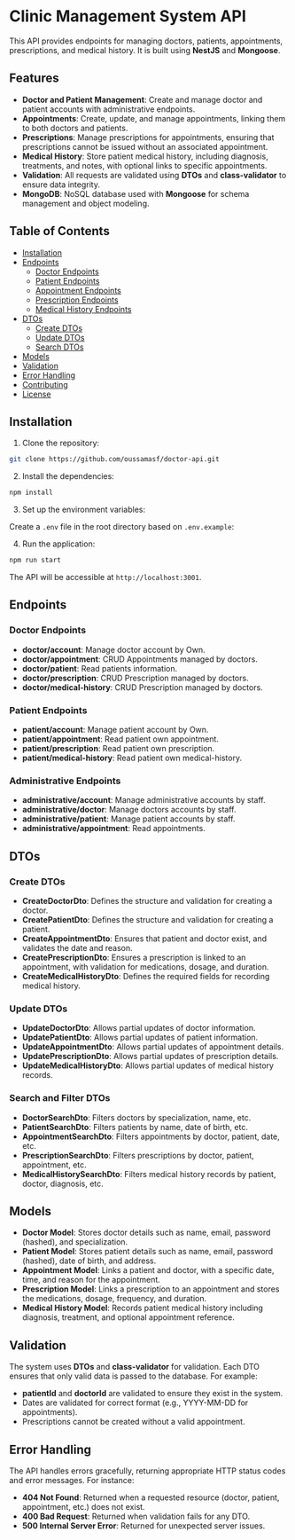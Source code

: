 # Clinic Management System API

This API provides endpoints for managing doctors, patients, appointments, prescriptions, and medical history. It is built using **NestJS** and **Mongoose**.

## Features

- **Doctor and Patient Management**: Create and manage doctor and patient accounts with administrative endpoints.
- **Appointments**: Create, update, and manage appointments, linking them to both doctors and patients.
- **Prescriptions**: Manage prescriptions for appointments, ensuring that prescriptions cannot be issued without an associated appointment.
- **Medical History**: Store patient medical history, including diagnosis, treatments, and notes, with optional links to specific appointments.
- **Validation**: All requests are validated using **DTOs** and **class-validator** to ensure data integrity.
- **MongoDB**: NoSQL database used with **Mongoose** for schema management and object modeling.

## Table of Contents

- [Installation](#installation)
- [Endpoints](#endpoints)
  - [Doctor Endpoints](#doctor-endpoints)
  - [Patient Endpoints](#patient-endpoints)
  - [Appointment Endpoints](#appointment-endpoints)
  - [Prescription Endpoints](#prescription-endpoints)
  - [Medical History Endpoints](#medical-history-endpoints)
- [DTOs](#dtos)
  - [Create DTOs](#create-dtos)
  - [Update DTOs](#update-dtos)
  - [Search DTOs](#search-dtos)
- [Models](#models)
- [Validation](#validation)
- [Error Handling](#error-handling)
- [Contributing](#contributing)
- [License](#license)

## Installation

1. Clone the repository:

```bash
git clone https://github.com/oussamasf/doctor-api.git
```

2. Install the dependencies:

```bash
npm install
```

3. Set up the environment variables:

Create a `.env` file in the root directory based on `.env.example`:

4. Run the application:

```bash
npm run start
```

The API will be accessible at `http://localhost:3001`.

## Endpoints

### Doctor Endpoints

- **doctor/account**: Manage doctor account by Own.
- **doctor/appointment**: CRUD Appointments managed by doctors.
- **doctor/patient**: Read patients information.
- **doctor/prescription**: CRUD Prescription managed by doctors.
- **doctor/medical-history**: CRUD Prescription managed by doctors.

### Patient Endpoints

- **patient/account**: Manage patient account by Own.
- **patient/appointment**: Read patient own appointment.
- **patient/prescription**: Read patient own prescription.
- **patient/medical-history**: Read patient own medical-history.

### Administrative Endpoints

- **administrative/account**: Manage administrative accounts by staff.
- **administrative/doctor**: Manage doctors accounts by staff.
- **administrative/patient**: Manage patient accounts by staff.
- **administrative/appointment**: Read appointments.

## DTOs

### Create DTOs

- **CreateDoctorDto**: Defines the structure and validation for creating a doctor.
- **CreatePatientDto**: Defines the structure and validation for creating a patient.
- **CreateAppointmentDto**: Ensures that patient and doctor exist, and validates the date and reason.
- **CreatePrescriptionDto**: Ensures a prescription is linked to an appointment, with validation for medications, dosage, and duration.
- **CreateMedicalHistoryDto**: Defines the required fields for recording medical history.

### Update DTOs

- **UpdateDoctorDto**: Allows partial updates of doctor information.
- **UpdatePatientDto**: Allows partial updates of patient information.
- **UpdateAppointmentDto**: Allows partial updates of appointment details.
- **UpdatePrescriptionDto**: Allows partial updates of prescription details.
- **UpdateMedicalHistoryDto**: Allows partial updates of medical history records.

### Search and Filter DTOs

- **DoctorSearchDto**: Filters doctors by specialization, name, etc.
- **PatientSearchDto**: Filters patients by name, date of birth, etc.
- **AppointmentSearchDto**: Filters appointments by doctor, patient, date, etc.
- **PrescriptionSearchDto**: Filters prescriptions by doctor, patient, appointment, etc.
- **MedicalHistorySearchDto**: Filters medical history records by patient, doctor, diagnosis, etc.

## Models

- **Doctor Model**: Stores doctor details such as name, email, password (hashed), and specialization.
- **Patient Model**: Stores patient details such as name, email, password (hashed), date of birth, and address.
- **Appointment Model**: Links a patient and doctor, with a specific date, time, and reason for the appointment.
- **Prescription Model**: Links a prescription to an appointment and stores the medications, dosage, frequency, and duration.
- **Medical History Model**: Records patient medical history including diagnosis, treatment, and optional appointment reference.

## Validation

The system uses **DTOs** and **class-validator** for validation. Each DTO ensures that only valid data is passed to the database. For example:

- **patientId** and **doctorId** are validated to ensure they exist in the system.
- Dates are validated for correct format (e.g., YYYY-MM-DD for appointments).
- Prescriptions cannot be created without a valid appointment.

## Error Handling

The API handles errors gracefully, returning appropriate HTTP status codes and error messages. For instance:

- **404 Not Found**: Returned when a requested resource (doctor, patient, appointment, etc.) does not exist.
- **400 Bad Request**: Returned when validation fails for any DTO.
- **500 Internal Server Error**: Returned for unexpected server issues.

